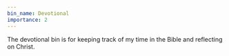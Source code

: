 ```yaml
---
bin_name: Devotional
importance: 2
---
```


The devotional bin is for keeping track of my time in the Bible and reflecting on Christ.